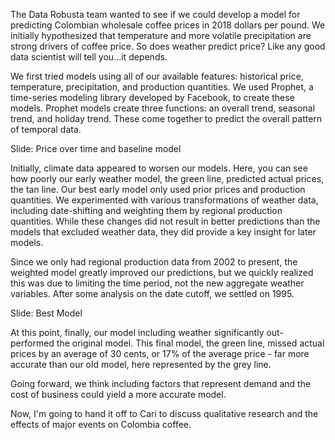 The Data Robusta team wanted to see if we could develop a model for predicting Colombian wholesale coffee prices in 2018 dollars per pound. We initially hypothesized that temperature and more volatile precipitation are strong drivers of coffee price. So does weather predict price? Like any good data scientist will tell you...it depends.

We first tried models using all of our available features: historical price, temperature, precipitation, and production quantities. We used Prophet, a time-series modeling library developed by Facebook, to create these models. Prophet models create three functions: an overall trend, seasonal trend, and holiday trend. These come together to predict the overall pattern of temporal data.

Slide: Price over time and baseline model

Initially, climate data appeared to worsen our models. Here, you can see how poorly our early weather model, the green line, predicted actual prices, the tan line. Our best early model only used prior prices and production quantities. We experimented with various transformations of weather data, including date-shifting and weighting them by regional production quantities. While these changes did not result in better predictions than the models that excluded weather data, they did provide a key insight for later models. 

Since we only had regional production data from 2002 to present, the weighted model greatly improved our predictions, but we quickly realized this was due to limiting the time period, not the new aggregate weather variables.
After some analysis on the date cutoff, we settled on 1995. 

Slide: Best Model

At this point, finally, our model including weather significantly out-performed the original model. This final model, the green line, missed actual prices by an average of 30 cents, or 17% of the average price - far more accurate than our old model, here represented by the grey line.

Going forward, we think including factors that represent demand and the cost of business could yield a more accurate model.

Now, I'm going to hand it off to Cari to discuss qualitative research and the effects of major events on Colombia coffee.